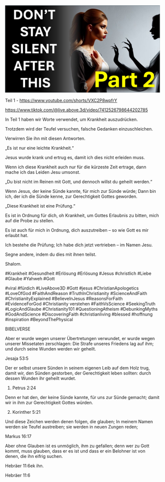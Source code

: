 ![Video cover image](../cover.jpg "cover photo")

Teil 1 - https://www.youtube.com/shorts/VXC2P8wpfrY

https://www.tiktok.com/@live.above.3d/video/7412526798644202785 

In Teil 1 haben wir Worte verwendet, um Krankheit auszudrücken.

Trotzdem wird der Teufel versuchen, falsche Gedanken einzuschleichen.

Verwirren Sie ihn mit diesen Antworten.

„Es ist nur eine leichte Krankheit.“

Jesus wurde krank und ertrug es, damit ich dies nicht erleiden muss.

Wenn ich diese Krankheit auch nur für die kürzeste Zeit ertrage, dann mache ich das Leiden Jesu umsonst.

„Du bist nicht im Reinen mit Gott, und dennoch willst du geheilt werden.“

Wenn Jesus, der keine Sünde kannte, für mich zur Sünde würde; Dann bin ich, der ich die Sünde kenne, zur Gerechtigkeit Gottes geworden.

„Diese Krankheit ist eine Prüfung.“

Es ist in Ordnung für dich, oh Krankheit, um Gottes Erlaubnis zu bitten, mich auf die Probe zu stellen.

Es ist auch für mich in Ordnung, dich auszutreiben – so wie Gott es mir erlaubt hat.

Ich bestehe die Prüfung; Ich habe dich jetzt vertrieben – im Namen Jesu.

Segne andere, indem du dies mit ihnen teilst.

Shalom.

#Krankheit #Gesundheit #Erlösung #Erlösung #Jesus #christlich #Liebe #Glaube #Yahweh #Gott

#viral #fürdich #LiveAbove3D #Gott #jesus #ChristianApologetics #LoveOfGod #FaithAndReason #TruthInChristianity #ScienceAndFaith #ChristianityExplained #BelieveInJesus #ReasonsForFaith #EvidenceForGod #Christianity verstehen #FaithVsScience #SeekingTruth #LogicAndGlaube #Christianity101 #QuestioningAtheism #DebunkingMyths #GodAndScience #DiscoveringFaith #christianliving #blessed #hoffnung #inspiration #BeyondThePhysical

BIBELVERSE

Aber er wurde wegen unserer Übertretungen verwundet, er wurde wegen unserer Missetaten zerschlagen: Die Strafe unseres Friedens lag auf ihm; und durch seine Wunden werden wir geheilt.

Jesaja 53:5

Der er selbst unsere Sünden in seinem eigenen Leib auf dem Holz trug, damit wir, den Sünden gestorben, der Gerechtigkeit leben sollten: durch dessen Wunden ihr geheilt wurdet.

1. Petrus 2:24

Denn er hat den, der keine Sünde kannte, für uns zur Sünde gemacht; damit wir in ihm zur Gerechtigkeit Gottes würden.

2. Korinther 5:21

Und diese Zeichen werden denen folgen, die glauben; In meinem Namen werden sie Teufel austreiben; sie werden in neuen Zungen reden;

Markus 16:17

Aber ohne Glauben ist es unmöglich, ihm zu gefallen; denn wer zu Gott kommt, muss glauben, dass er es ist und dass er ein Belohner ist von denen, die ihn eifrig suchen.

Hebräer 11:6ek ihn.

Hebräer 11:6